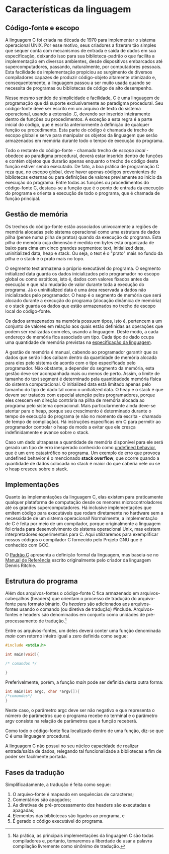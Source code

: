 # Características da linguagem

## Código-fonte e escopo

A linguagem C foi criada na década de 1970 para implementar o sistema operacional UNIX. Por esse motivo, seus criadores a fizeram tão simples que sequer conta com mecanismos de entrada e saída de dados em sua especificação, deixando isso para sua biblioteca-padrão o que facilita a implementação em diversos ambientes, desde dispositivos embarcados até supercomputadores, passando, naturalmente, por computadores pessoais. Esta facilidade de implementação propiciou ao surgimento de diversos compiladores capazes de produzir código-objeto altamente otimizado e, consequentemente, a linguagem passou a ser muito usada quando se necessita de programas ou bibliotecas de código de alto desempenho.

Nesse mesmo sentido de simplicidade e facilidade, C é uma linguagem de programação que dá suporte exclusivamente ao paradigma procedural.  Seu código-fonte deve ser escrito em um arquivo de texto do sistema operacional, usando a extensão .C, devendo ser inserido inteiramente dentro de funções ou procedimentos.  A exceção a esta regra é a parte inicial do código, que é escrita anteriormente à definição de qualquer função ou procedimento.  Esta parte do código é chamada de trecho de escopo global e serve para manipular os objetos da linguagem que serão armazenados em memória durante todo o tempo de execução do programa.

Todo o restante do código-fonte - chamado trecho de *escopo local* - obedece ao paradigma procedural, deverá estar inserido dentro de funções e contém objetos que durarão apenas enquanto o trecho de código desta função estiver sendo executado.  De fato, a boa prática de programação C reza que, no escopo global, deve haver apenas códigos provenientes de bibliotecas externas ou para definições de valores previamente ao início da execução do programa.   Entre todas as funções ou procedimentos do código-fonte C, destaca-se a função que é o ponto de entrada da execução do programa e orienta a execução de todo o programa, que é chamada de função principal.

## Gestão de memória

Os trechos do código-fonte estão associados univocamente a regiões de memória alocadas pelo sistema operacional como uma estrutura de dados pilha (pense numa pilha de pratos) quando da execução do programa.  Esta pilha de memória cuja dimensão é medida em bytes está organizada de baixo para cima em cinco grandes segmentos: text, initialized data, uninitialized data, heap e stack.  Ou seja, o text é o "prato" mais no fundo da pilha e o stack é o prato mais no topo.

O segmento text armazena o próprio executável do programa. O segmento initialized data guarda os dados inicializados pelo programador no escopo global ou como estáticos, isto é, dados com valores fixados antes da execução e que não mudarão de valor durante toda a execução do programa.  Já o uninitialized data é uma área reservada a dados não inicializados pelo programador.  O heap é o segmento de memória que será alocado durante a execução do programa (alocação dinâmica de memória) e o stack guarda os dados que estão armazenados no trecho de escopo local do código-fonte.

Os dados armazenados na memória possuem tipos, isto é, pertencem a um conjunto de valores em relação aos quais estão definidas as operações que podem ser realizadas com eles, usando a linguagem.  Deste modo, a cada endereço de
memória fica associado um tipo.  Cada tipo de dado ocupa uma quantidade de memória previstas na [especificação da linguagem](https://www.open-std.org/jtc1/sc22/wg14/www/docs/n1256.pdf).

A gestão de memória é manual, cabendo ao programador garantir que os dados que serão lidos caibam dentro da quantidade de memória alocada para eles pelo sistema de acordo com o tipo especificado pelo programador.  Não obstante, a depender do segmento da memória, esta gestão deve ser acompanhada mais ou menos de perto.  Assim, o limite de tamanho do text segment é determinado pela quantidadede memória física do sistema computacional.  O initialized data está limitado apenas pelo tamanho do tipo de dado tal como o unitialized data.  O heap e o stack é que devem ser tratados com especial atenção pelos programadores, porque eles crescem em direção contrária na pilha de memória alocada ao programa pelo sistema operacional.  Mais particularmente ainda deve-se atentar para o heap, porque seu crescimento é determinado durante o tempo de execução do programa (e não no momento da escrita - chamado de tempo de compilação).  Há instruções específicas em C para permitir ao programador controlar o heap de modo a evitar que ele cresça indefinidamente e avance sobre o stack.

Caso um dado ultrapasse a quantidade de memória disponível para ele será gerado um tipo de erro inesperado conhecido como [undefined behavior](https://en.wikipedia.org/wiki/Undefined_behavior), que é um erro catastrófico no programa.  Um exemplo de erro que provoca undefined behavior é o mencionado **stack overflow**, que ocorre quando a quantidade de dados colocada no stack é maior do que caberia nele ou se o heap cresceu sobre o stack.

## Implementações

Quanto às implementações da linguagem C, elas existem para praticamente qualquer plataforma de computação desde os menores microcontroladores até os grandes supercomputadores.  Há inclusive implementações que emitem código para executáveis que rodam diretamente no hardware sem a necessidade de um sistema operacional! Normalmente, a implementação de C é feita por meio de um compilador, porque originalmente a linguagem foi criada para desenvolvimento do sistema operacional Unix, mas existem interpretadores experimentais para C. Aqui utilizaremos para exemplificar nossos códigos o compilador C fornecido pelo Projeto GNU que é conhecido com GCC.

O [Padrão C](https://www.open-std.org/jtc1/sc22/wg14/www/docs/n1256.pdf)
apresenta a definição formal da linguagem, mas baseia-se no
[Manual de Referência](https://www.bell-labs.com/usr/dmr/www/cman.pdf)
escrito originalmente pelo criador da linguagem Dennis Ritchie.

## Estrutura do programa

Além dos arquivos-fontes o código-fonte C fica armazenado em arquivos-cabeçalhos
(headers) que orientam o processo de tradução do arquivo-fonte para formato
binário.  Os *headers* são adicionados aos arquivos-fontes usando o comando
(ou diretiva de tradução) #include.  Arquivos-fontes e headers são denominados
em conjunto como  unidades de pré-processamento de tradução.[^1]

Entre os arquivos-fontes, um deles deverá conter uma função denominada *main*
com retorno inteiro igual a zero definida como segue:

```c
#include <stdio.h>

int main(void){

/* comandos */

}
```

Preferivelmente, porém, a função *main* pode ser definida desta outra forma:

```c
int main(int argc, char *argv[]){
/*comandos*/
}
```

Neste caso, o parâmetro argc deve ser não negativo e que representa o número
de parâmetros que o programa recebe no terminal e o parâmetro argv consiste
na relação de parâmetros que a função receberá.

Como todo o código-fonte fica localizado dentro de uma função, diz-se que C
é uma linguagem procedural.

A linguagem C não possui no seu núcleo capacidade de realizar entrada/saída de
dados, relegando tal funcionalidade a bibliotecas a fim de poder ser
facilmente portada.

## Fases da tradução

Simplificadamente, a tradução é feita como segue:

1. O arquivo-fonte é mapeado em sequências de caracteres;
2. Comentários são apagados;
3. As diretivas de pré-processamento dos headers são executadas e apagadas;
4. Elementos das bibliotecas são ligados ao programa, e
5. É gerado o código executável do programa.

[^1]: Na prática, as principais implementações da linguagem C são todas
compiladores e, portanto, tomaremos a liberdade de usar a palavra
compilação livremente como sinônimo de tradução.
